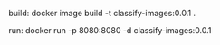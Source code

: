 

build:
docker image build -t classify-images:0.0.1 .

run:
docker run -p 8080:8080 -d classify-images:0.0.1



